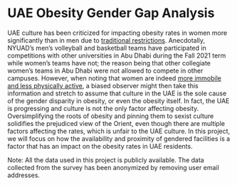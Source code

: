 # UAE Obesity Gender Gap Analysis
UAE culture has been criticized for impacting obesity rates in women more significantly than in men due to [traditional restrictions](https://www.ncbi.nlm.nih.gov/pmc/articles/PMC4039587/). Anecdotally, NYUAD’s men’s volleyball and basketball teams have participated in competitions with other universities in Abu Dhabi during the Fall 2021 term while women’s teams have not; the reason being that other collegiate women’s teams in Abu Dhabi were not allowed to compete in other campuses. However, when noting that women are indeed [more immobile and less physically active](https://onlinelibrary.wiley.com/doi/full/10.1111/j.1467-789X.2009.00655.x), a biased observer might then take this information and stretch to assume that culture in the UAE is the sole cause of the gender disparity in obesity, or even the obesity itself. In fact, the UAE is progressing and culture is not the only factor affecting obesity. Oversimplifying the roots of obesity and pinning them to sexist culture solidifies the prejudiced view of the Orient, even though there are multiple factors affecting the rates, which is unfair to the UAE culture. In this project, we will focus on how the availability and proximity of gendered facilities is a factor that has an impact on the obesity rates in UAE residents.

Note:
All the data used in this project is publicly available. The data collected from the survey has been anonymized by removing user email addresses.
